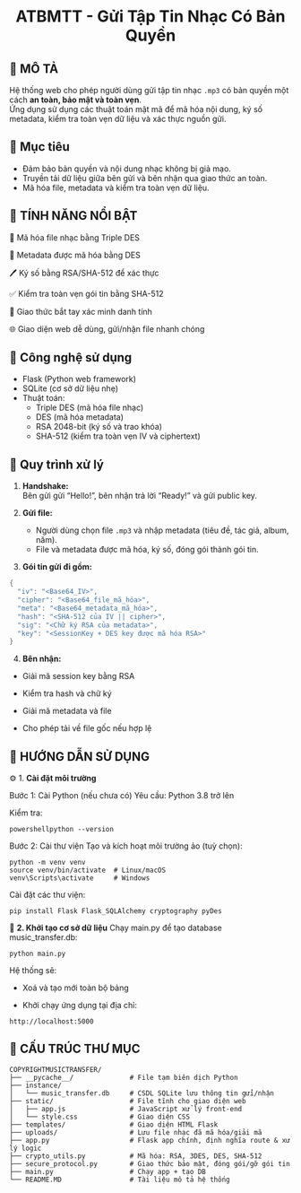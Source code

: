 <h1 align="center">ATBMTT - Gửi Tập Tin Nhạc Có Bản Quyền </h1>

## 📝 MÔ TẢ
Hệ thống web cho phép người dùng gửi tập tin nhạc `.mp3` có bản quyền một cách **an toàn, bảo mật và toàn vẹn**.  
Ứng dụng sử dụng các thuật toán mật mã để mã hóa nội dung, ký số metadata, kiểm tra toàn vẹn dữ liệu và xác thực nguồn gửi.

## 🎯 Mục tiêu
- Đảm bảo bản quyền và nội dung nhạc không bị giả mạo.
- Truyền tải dữ liệu giữa bên gửi và bên nhận qua giao thức an toàn.
- Mã hóa file, metadata và kiểm tra toàn vẹn dữ liệu.


## 🌟 TÍNH NĂNG NỔI BẬT
🔐 Mã hóa file nhạc bằng Triple DES

🧾 Metadata được mã hóa bằng DES

🖊️ Ký số bằng RSA/SHA-512 để xác thực

✅ Kiểm tra toàn vẹn gói tin bằng SHA-512

🔄 Giao thức bắt tay xác minh danh tính

🌐 Giao diện web dễ dùng, gửi/nhận file nhanh chóng

## 🔐 Công nghệ sử dụng
- Flask (Python web framework)
- SQLite (cơ sở dữ liệu nhẹ)
- Thuật toán:
  - Triple DES (mã hóa file nhạc)
  - DES (mã hóa metadata)
  - RSA 2048-bit (ký số và trao khóa)
  - SHA-512 (kiểm tra toàn vẹn IV và ciphertext)

## 🔁 Quy trình xử lý
1. **Handshake:**  
   Bên gửi gửi “Hello!”, bên nhận trả lời “Ready!” và gửi public key.

2. **Gửi file:**  
   - Người dùng chọn file `.mp3` và nhập metadata (tiêu đề, tác giả, album, năm).
   - File và metadata được mã hóa, ký số, đóng gói thành gói tin.
3. **Gói tin gửi đi gồm:**
```powershell
{
  "iv": "<Base64_IV>",
  "cipher": "<Base64_file_mã_hóa>",
  "meta": "<Base64_metadata_mã_hóa>",
  "hash": "<SHA-512 của IV || cipher>",
  "sig": "<Chữ ký RSA của metadata>",
  "key": "<SessionKey + DES key được mã hóa RSA>"
}
   ```
4. **Bên nhận:**

- Giải mã session key bằng RSA

- Kiểm tra hash và chữ ký

- Giải mã metadata và file

- Cho phép tải về file gốc nếu hợp lệ

## 🧾 HƯỚNG DẪN SỬ DỤNG 
⚙️ 1. **Cài đặt môi trường**

Bước 1: Cài Python (nếu chưa có)
Yêu cầu: Python 3.8 trở lên

Kiểm tra: 
```
powershellpython --version
```

Bước 2: Cài thư viện
Tạo và kích hoạt môi trường ảo (tuỳ chọn):
``` 
python -m venv venv
source venv/bin/activate  # Linux/macOS
venv\Scripts\activate     # Windows
 ```

 Cài đặt các thư viện:
 ```
pip install Flask Flask_SQLAlchemy cryptography pyDes
``` 

 🧠 **2. Khởi tạo cơ sở dữ liệu**
 Chạy main.py để tạo database music_transfer.db:
```
python main.py 
```
  Hệ thống sẽ:

- Xoá và tạo mới toàn bộ bảng

- Khởi chạy ứng dụng tại địa chỉ: 
```
http://localhost:5000
```

## 📂 CẤU TRÚC THƯ MỤC
```
COPYRIGHTMUSICTRANSFER/
├── __pycache__/              # File tạm biên dịch Python
├── instance/
│   └── music_transfer.db     # CSDL SQLite lưu thông tin gửi/nhận
├── static/                   # File tĩnh cho giao diện web
│   ├── app.js                # JavaScript xử lý front-end
│   └── style.css             # Giao diện CSS
├── templates/                # Giao diện HTML Flask
├── uploads/                  # Lưu file nhạc đã mã hóa/giải mã
├── app.py                    # Flask app chính, định nghĩa route & xử lý logic
├── crypto_utils.py           # Mã hóa: RSA, 3DES, DES, SHA-512
├── secure_protocol.py        # Giao thức bảo mật, đóng gói/gỡ gói tin
├── main.py                   # Chạy app + tạo DB
└── README.MD                 # Tài liệu mô tả hệ thống 
```
